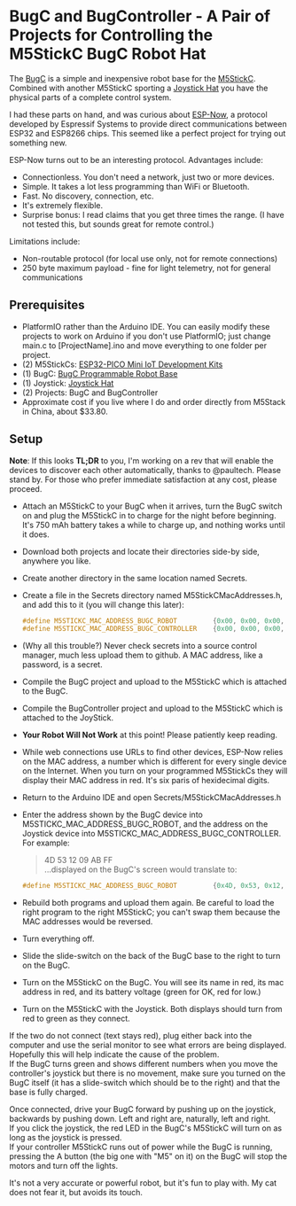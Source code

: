 # BugC and BugController - A Pair of Projects for Controlling the M5StickC BugC Robot Hat

The [BugC](https://m5stack.com/collections/m5-hat/products/bugc-w-o-m5stickc) is a simple and inexpensive robot base for the [M5StickC](https://m5stack.com/collections/m5-hat/products/stick-c). Combined with another M5StickC sporting a [Joystick Hat](https://m5stack.com/collections/m5-hat/products/m5stickc-joystick-hat) you have the physical parts of a complete control system.

I had these parts on hand, and was curious about [ESP-Now](https://randomnerdtutorials.com/esp-now-esp32-arduino-ide/), a protocol developed by Espressif Systems to provide direct communications between ESP32 and ESP8266 chips. This seemed like a perfect project for trying out something new.

ESP-Now turns out to be an interesting protocol. Advantages include:

* Connectionless. You don't need a network, just two or more devices.
* Simple. It takes a lot less programming than WiFi or Bluetooth.
* Fast. No discovery, connection, etc.
* It's extremely flexible.
* Surprise bonus: I read claims that you get three times the range. (I have not tested this, but sounds great for remote control.)

Limitations include:

* Non-routable protocol (for local use only, not for remote connections)
* 250 byte maximum payload - fine for light telemetry, not for general communications

## Prerequisites

* PlatformIO rather than the Arduino IDE. You can easily modify these projects to work on Arduino if you don't use PlatformIO; just change main.c to [ProjectName].ino and move everything to one folder per project.
* (2) M5StickCs: [ESP32-PICO Mini IoT Development Kits](https://m5stack.com/collections/m5-hat/products/stick-c)
* (1) BugC: [BugC Programmable Robot Base](https://m5stack.com/collections/m5-hat/products/bugc-w-o-m5stickc)
* (1) Joystick: [Joystick Hat](https://m5stack.com/collections/m5-hat/products/m5stickc-joystick-hat)
* (2) Projects: BugC and BugController
* Approximate cost if you live where I do and order directly from M5Stack in China, about $33.80.

## Setup

**Note**: If this looks **TL;DR** to you, I'm working on a rev that will enable the devices to discover each other automatically, thanks to @paultech. Please stand by. For those who prefer immediate satisfaction at any cost, please proceed.

* Attach an M5StickC to your BugC when it arrives, turn the BugC switch on and plug the M5StickC in to charge for the night before beginning. It's 750 mAh battery takes a while to charge up, and nothing works until it does.
* Download both projects and locate their directories side-by side, anywhere you like.
* Create another directory in the same location named Secrets.
* Create a file in the Secrets directory named M5StickCMacAddresses.h, and add this to it (you will change this later):

    ```c
    #define M5STICKC_MAC_ADDRESS_BUGC_ROBOT         {0x00, 0x00, 0x00, 0x00, 0x00, 0x00}
    #define M5STICKC_MAC_ADDRESS_BUGC_CONTROLLER    {0x00, 0x00, 0x00, 0x00, 0x00, 0x00}
    ```

* (Why all this trouble?) Never check secrets into a source control manager, much less upload them to github. A MAC address, like a password, is a secret.
* Compile the BugC project and upload to the M5StickC which is attached to the BugC.
* Compile the BugController project and upload to the M5StickC which is attached to the JoyStick.
* **Your Robot Will Not Work** at this point! Please patiently keep reading.
* While web connections use URLs to find other devices, ESP-Now relies on the MAC address, a number which is different for every single device on the Internet. When you turn on your programmed M5StickCs they will display their MAC address in red. It's six paris of hexidecimal digits.
* Return to the Arduino IDE and open Secrets/M5StickCMacAddresses.h
* Enter the address shown by the BugC device into M5STICKC_MAC_ADDRESS_BUGC_ROBOT, and the address on the Joystick device into M5STICKC_MAC_ADDRESS_BUGC_CONTROLLER. For example:
    > 4D 53 12 09 AB FF  
    > ...displayed on the BugC's screen would translate to:

    ```c
    #define M5STICKC_MAC_ADDRESS_BUGC_ROBOT         {0x4D, 0x53, 0x12, 0x09, 0AB, 0xFF}
    ```

* Rebuild both programs and upload them again. Be careful to load the right program to the right M5StickC; you can't swap them because the MAC addresses would be reversed.
* Turn everything off.
* Slide the slide-switch on the back of the BugC base to the right to turn on the BugC.
* Turn on the M5StickC on the BugC. You will see its name in red, its mac address in red, and its battery voltage (green for OK, red for low.)
* Turn on the M5StickC with the Joystick. Both displays should turn from red to green as they connect.

If the two do not connect (text stays red), plug either back into the computer and use the serial monitor to see what errors are being displayed. Hopefully this will help indicate the cause of the problem.  
If the BugC turns green and shows different numbers when you move the controller's joystick but there is no movement, make sure you turned on the BugC itself (it has a slide-switch which should be to the right) and that the base is fully charged.

Once connected, drive your BugC forward by pushing up on the joystick, backwards by pushing down. Left and right are, naturally, left and right.  
If you click the joystick, the red LED in the BugC's M5StickC will turn on as long as the joystick is pressed.  
If your controller M5StickC runs out of power while the BugC is running, pressing the A button (the big one with "M5" on it) on the BugC will stop the motors and turn off the lights.  

It's not a very accurate or powerful robot, but it's fun to play with. My cat does not fear it, but avoids its touch.
